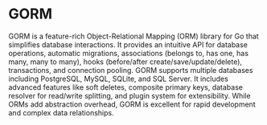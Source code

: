 # GORM

GORM is a feature-rich Object-Relational Mapping (ORM) library for Go that simplifies database interactions. It provides an intuitive API for database operations, automatic migrations, associations (belongs to, has one, has many, many to many), hooks (before/after create/save/update/delete), transactions, and connection pooling. GORM supports multiple databases including PostgreSQL, MySQL, SQLite, and SQL Server. It includes advanced features like soft deletes, composite primary keys, database resolver for read/write splitting, and plugin system for extensibility. While ORMs add abstraction overhead, GORM is excellent for rapid development and complex data relationships.